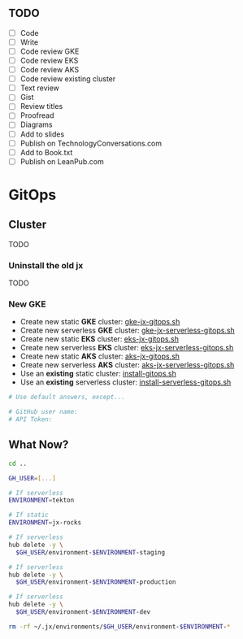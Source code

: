 ## TODO

- [ ] Code
- [ ] Write
- [ ] Code review GKE
- [ ] Code review EKS
- [ ] Code review AKS
- [ ] Code review existing cluster
- [ ] Text review
- [ ] Gist
- [ ] Review titles
- [ ] Proofread
- [ ] Diagrams
- [ ] Add to slides
- [ ] Publish on TechnologyConversations.com
- [ ] Add to Book.txt
- [ ] Publish on LeanPub.com

# GitOps

## Cluster

TODO

### Uninstall the old jx

TODO

### New GKE

* Create new static **GKE** cluster: [gke-jx-gitops.sh](TODO:)
* Create new serverless **GKE** cluster: [gke-jx-serverless-gitops.sh](TODO:)
* Create new static **EKS** cluster: [eks-jx-gitops.sh](TODO:)
* Create new serverless **EKS** cluster: [eks-jx-serverless-gitops.sh](TODO:)
* Create new static **AKS** cluster: [aks-jx-gitops.sh](TODO:)
* Create new serverless **AKS** cluster: [aks-jx-serverless-gitops.sh](TODO:)
* Use an **existing** static cluster: [install-gitops.sh](TODO:)
* Use an **existing** serverless cluster: [install-serverless-gitops.sh](TODO:)

```bash
# Use default answers, except...

# GitHub user name:
# API Token:
```

## What Now?

```bash
cd ..

GH_USER=[...]

# If serverless
ENVIRONMENT=tekton

# If static
ENVIRONMENT=jx-rocks

# If serverless
hub delete -y \
  $GH_USER/environment-$ENVIRONMENT-staging

# If serverless
hub delete -y \
  $GH_USER/environment-$ENVIRONMENT-production

# If serverless
hub delete -y \
  $GH_USER/environment-$ENVIRONMENT-dev

rm -rf ~/.jx/environments/$GH_USER/environment-$ENVIRONMENT-*
```